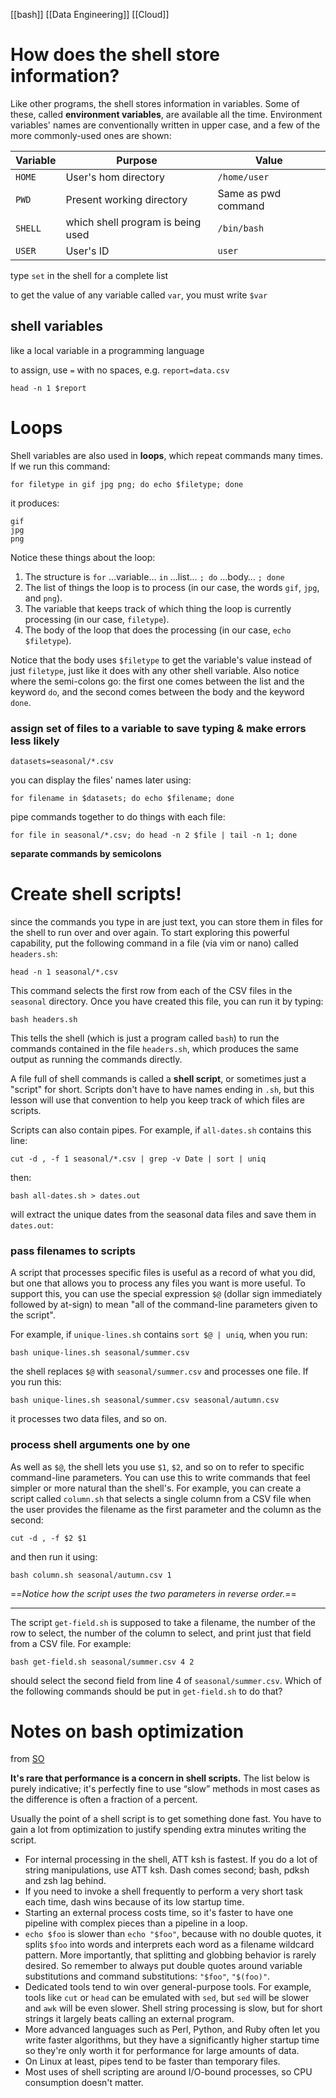 [[bash]] [[Data Engineering]] [[Cloud]]

# How does the shell store information?
Like other programs, the shell stores information in variables. Some of these, called **environment variables**, are available all the time. Environment variables' names are conventionally written in upper case, and a few of the more commonly-used ones are shown:

| Variable | Purpose                           | Value               |
| -------- | --------------------------------- | ------------------- |
| `HOME`     | User's hom directory              | `/home/user`          |
| `PWD`      | Present working directory         | Same as pwd command |
| `SHELL`    | which shell program is being used | `/bin/bash`           | 
| `USER`     | User's ID                         | `user`              |

type `set` in the shell for a complete list

to get the value of any variable called `var`, you must write `$var`


## shell variables
like a local variable in a programming language

to assign, use `=` with no spaces, e.g. `report=data.csv`

`head -n 1 $report`


# Loops
Shell variables are also used in **loops**, which repeat commands many times. If we run this command:

```
for filetype in gif jpg png; do echo $filetype; done
```

it produces:

```
gif
jpg
png
```

Notice these things about the loop:

1.  The structure is `for` …variable… `in` …list… `; do` …body… `; done`
2.  The list of things the loop is to process (in our case, the words `gif`, `jpg`, and `png`).
3.  The variable that keeps track of which thing the loop is currently processing (in our case, `filetype`).
4.  The body of the loop that does the processing (in our case, `echo $filetype`).

Notice that the body uses `$filetype` to get the variable's value instead of just `filetype`, just like it does with any other shell variable. Also notice where the semi-colons go: the first one comes between the list and the keyword `do`, and the second comes between the body and the keyword `done`.


### assign set of files to a variable to save typing & make errors less likely
```
datasets=seasonal/*.csv
```

you can display the files' names later using:
```
for filename in $datasets; do echo $filename; done
```

pipe commands together to do things with each file:
```
for file in seasonal/*.csv; do head -n 2 $file | tail -n 1; done
```

**separate commands by semicolons**

# Create shell scripts!
since the commands you type in are just text, you can store them in files for the shell to run over and over again. To start exploring this powerful capability, put the following command in a file (via vim or nano) called `headers.sh`:

```
head -n 1 seasonal/*.csv
```

This command selects the first row from each of the CSV files in the `seasonal` directory. Once you have created this file, you can run it by typing:

```
bash headers.sh
```

This tells the shell (which is just a program called `bash`) to run the commands contained in the file `headers.sh`, which produces the same output as running the commands directly.


A file full of shell commands is called a **shell script**, or sometimes just a "script" for short. Scripts don't have to have names ending in `.sh`, but this lesson will use that convention to help you keep track of which files are scripts.

Scripts can also contain pipes. For example, if `all-dates.sh` contains this line:

```
cut -d , -f 1 seasonal/*.csv | grep -v Date | sort | uniq
```

then:

```
bash all-dates.sh > dates.out
```

will extract the unique dates from the seasonal data files and save them in `dates.out`:

### pass filenames to scripts
A script that processes specific files is useful as a record of what you did, but one that allows you to process any files you want is more useful. To support this, you can use the special expression `$@` (dollar sign immediately followed by at-sign) to mean "all of the command-line parameters given to the script".

For example, if `unique-lines.sh` contains `sort $@ | uniq`, when you run:

```
bash unique-lines.sh seasonal/summer.csv
```

the shell replaces `$@` with `seasonal/summer.csv` and processes one file. If you run this:

```
bash unique-lines.sh seasonal/summer.csv seasonal/autumn.csv
```

it processes two data files, and so on.


### process shell arguments one by one
As well as `$@`, the shell lets you use `$1`, `$2`, and so on to refer to specific command-line parameters. You can use this to write commands that feel simpler or more natural than the shell's. For example, you can create a script called `column.sh` that selects a single column from a CSV file when the user provides the filename as the first parameter and the column as the second:

```
cut -d , -f $2 $1
```

and then run it using:

```
bash column.sh seasonal/autumn.csv 1
```

==*Notice how the script uses the two parameters in reverse order.*==

---

The script `get-field.sh` is supposed to take a filename, the number of the row to select, the number of the column to select, and print just that field from a CSV file. For example:

```
bash get-field.sh seasonal/summer.csv 4 2
```

should select the second field from line 4 of `seasonal/summer.csv`. Which of the following commands should be put in `get-field.sh` to do that?


# Notes on bash optimization 
from [SO](https://unix.stackexchange.com/questions/67057/bash-script-optimization-of-processing-speed)

**It's rare that performance is a concern in shell scripts.** The list below is purely indicative; it's perfectly fine to use “slow” methods in most cases as the difference is often a fraction of a percent.

Usually the point of a shell script is to get something done fast. You have to gain a lot from optimization to justify spending extra minutes writing the script.

-   For internal processing in the shell, ATT ksh is fastest. If you do a lot of string manipulations, use ATT ksh. Dash comes second; bash, pdksh and zsh lag behind.
-   If you need to invoke a shell frequently to perform a very short task each time, dash wins because of its low startup time.
-   Starting an external process costs time, so it's faster to have one pipeline with complex pieces than a pipeline in a loop.
-   `echo $foo` is slower than `echo "$foo"`, because with no double quotes, it splits `$foo` into words and interprets each word as a filename wildcard pattern. More importantly, that splitting and globbing behavior is rarely desired. So remember to always put double quotes around variable substitutions and command substitutions: `"$foo"`, `"$(foo)"`.
-   Dedicated tools tend to win over general-purpose tools. For example, tools like `cut` or `head` can be emulated with `sed`, but `sed` will be slower and `awk` will be even slower. Shell string processing is slow, but for short strings it largely beats calling an external program.
-   More advanced languages such as Perl, Python, and Ruby often let you write faster algorithms, but they have a significantly higher startup time so they're only worth it for performance for large amounts of data.
-   On Linux at least, pipes tend to be faster than temporary files.
-   Most uses of shell scripting are around I/O-bound processes, so CPU consumption doesn't matter.
